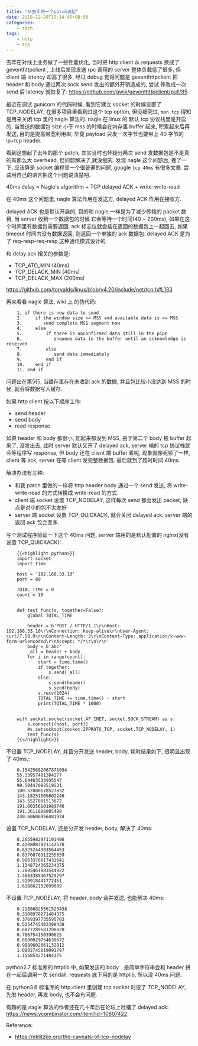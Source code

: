```yaml
---
title: "从去年的一个patch说起"
date: 2018-12-29T15:14:46+08:00
categories:
    - tech
tags:
    - http
    - tcp
---
```


去年在对线上业务做了一些性能优化, 当时把 http client 从 requests 换成了 geventhttpclient ,
上线后发现发送 rpc 调用的 server 整体负载低了很多, 但 client 端 latency 却高了很多, 经过 debug
觉得问题是 geventhttpclient 把 header 和 body 通过两次 sock send 发出的额外开销造成的, 尝试
修改成一次 send 后 latency 就恢复了: https://github.com/gwik/geventhttpclient/pull/85

最近在调试 gunicorn 的代码时候, 看到它建立 socket 的时候设置了 TCP_NODELAY, 在很多项目里看到过这个
tcp option, 但没细究过, `man tcp` 得知是用来关闭 tcp 里的 nagle 算法的. nagle 在 linux 的
默认 tcp 协议栈里是开启的, 当发送的数据包 size 小于 mss 的时候会在内存里 buffer 起来, 积累起来后再发送,
目的是提高带宽利用率, 毕竟 payload 只发一次字节也要带上 40 字节的 ip+tcp header. 

看到这想起了去年的那个 patch, 其实当时也怀疑分两次 send 发数据包是不是真的有那么大 overhead, 但问题解决了,就没细究.
发现 nagle 这个问题后, 搜了一下, 应该算是 socket 编程里一个很普遍的问题, google `tcp 40ms` 有很多文章.
尝试用自己的语言把这个问题说清楚吧.

40ms delay = Nagle's algorithm + TCP delayed ACK + write-write-read

在 40ms 这个问题里, nagle 算法作用在发送方, delayed ACK 作用在接收方.

delayed ACK 也是默认开启的, 目的和 nagle 一样是为了减少传输的 packet 数目, 当 server 收到一个数据包的时候
它会等待一个时间(40 ~ 200ms), 如果在这个时间里有数据包需要返回, ack 标志位就会插在返回的数据包上一起回去, 如果
timeout 时间内没有数据返回, 则返回一个单独的 ack 数据包. delayed ACK 是为了 req-resp-req-resp 这种通讯模式设计的.

和 delay ack 相关的参数是: 

- TCP_ATO_MIN  (40ms)
- TCP_DELACK_MIN (40ms)
- TCP_DELACK_MAX  (200ms)

https://github.com/torvalds/linux/blob/v4.20/include/net/tcp.h#L133

再来看看 nagle 算法, wiki 上 的伪代码:

        1. if there is new data to send
        2.     if the window size >= MSS and available data is >= MSS
        3.        send complete MSS segment now
        4.     else
        5.         if there is unconfirmed data still in the pipe
        6.            enqueue data in the buffer until an acknowledge is received
        7.         else
        8.            send data immediately
        9.         end if
        10.    end if
        11. end if


问题出在第5行, 当缓存里存在未收到 ack 的数据, 并且包比较小没达到 MSS 的时候, 就会将数据写入缓存.

如果 http client 按以下顺序工作:

- send header
- send body
- read response

如果 header 和 body 都很小, 加起来都没到 MSS, 由于第二个 body 被 buffer 起来了, 没发出去, 此时 server 默认又开了
delayed ack, server 端的 tcp 协议栈就会等程序写 response, 但 body 还在 client 端 buffer 着呢, 现象就像死锁了一样, client 等 ack,
server 在等 client 发完整数据包. 最后就到了超时时间 40ms.

解决办法有三种:

- 和我 patch 里做的一样将 http header body 通过一个 send 发送, 将 write-write-read 的方式转换成 write-read 的方式.
- client 端 socket 设置 TCP_NODELAY, 这样每次 send 都会发出 packet, 缺点是对小的包不太友好
- server 端 socket 设置 TCP_QUICKACK, 就会关闭 delayed ack. server 端的返回 ack 包会变多.


写个测试程序验证一下这个 40ms 问题, server 端用的是默认配置的 nginx(没有设置 TCP_QUICKACK):

        {{<highlight python>}}
        import socket
        import time

        host = '192.168.33.10'
        port = 80

        TOTAL_TIME = 0
        count = 10


        def test_func(s, together=False):
            global TOTAL_TIME

            header = b'POST / HTTP/1.1\r\nHost: 192.168.33.10\r\nConnection: keep-alive\r\nUser-Agent: curl/7.58.0\r\nContent-Length: 3\r\nContent-Type: application/x-www-form-urlencoded\r\nAccept: */*\r\n\r\n'
            body = b'abc'
            _all = header + body
            for i in range(count):
                start = time.time()
                if together:
                    s.send(_all)
                else:
                    s.send(header)
                    s.send(body)
                s.recv(1024)
                TOTAL_TIME += time.time() - start
                print(TOTAL_TIME * 1000)


        with socket.socket(socket.AF_INET, socket.SOCK_STREAM) as s:
            s.connect((host, port))
            #s.setsockopt(socket.IPPROTO_TCP, socket.TCP_NODELAY, 1)
            test_func(s)
        {{</highlight>}}

不设置 TCP_NODELAY, 并且分开发送 header, body, 耗时结果如下, 很明显出现了 40ms,:

        0.15425682067871094
        55.33957481384277
        55.64403533935547
        99.50447082519531
        100.52800178527832
        143.18251609802246
        143.5527801513672
        191.00356101989746
        191.3611888885498
        240.60606956481934

设置 TCP_NODELAY, 还是分开发 header, body, 解决了 40ms:

        0.2655982971191406
        0.4208087921142578
        0.6325244903564453
        0.8370876312255859
        0.9863376617431641
        1.1348724365234375
        1.2805461883544922
        1.4083385467529297
        1.519918441772461
        1.618862152099609

不设置 TCP_NODELAY, 将 header, body 合并发送, 也能解决 40ms:

        0.21886825561523438
        0.3108978271484375
        0.3769397735595703
        0.5254745483398438
        0.6077289581298828
        0.766754150390625
        0.8800029754638672
        0.9889602661132812
        1.0802745819091797
        1.155853271484375 

python2.7 标准库的 httplib 中, 如果发送的 body　是简单字符串会和 header
拼在一起后调用一次 sendall. requests 底下用的是 httplib, 所以没 40ms 问题.

在 python3.6 标准库的 http.client 里创建 tcp socket 时设了 TCP_NODELAY, 先发 header, 再发 body,
也不会有问题.

有趣的是 nagle 算法的作者还在几十年后在论坛上吐槽了 delayed ack: https://news.ycombinator.com/item?id=10607422

Reference:

- https://eklitzke.org/the-caveats-of-tcp-nodelay
